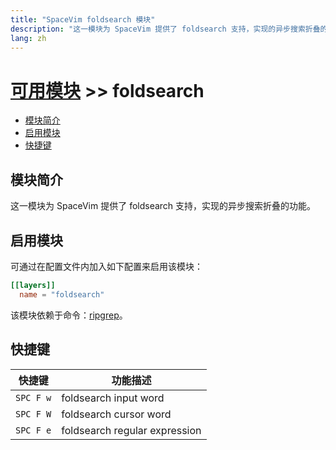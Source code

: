 ```yaml
---
title: "SpaceVim foldsearch 模块"
description: "这一模块为 SpaceVim 提供了 foldsearch 支持，实现的异步搜索折叠的功能。"
lang: zh
---
```


# [可用模块](../) >> foldsearch

<!-- vim-markdown-toc GFM -->

- [模块简介](#模块简介)
- [启用模块](#启用模块)
- [快捷键](#快捷键)

<!-- vim-markdown-toc -->

## 模块简介

这一模块为 SpaceVim 提供了 foldsearch 支持，实现的异步搜索折叠的功能。

## 启用模块

可通过在配置文件内加入如下配置来启用该模块：

```toml
[[layers]]
  name = "foldsearch"
```

该模块依赖于命令：[ripgrep](https://github.com/BurntSushi/ripgrep)。

## 快捷键

| 快捷键    | 功能描述                      |
| --------- | ----------------------------- |
| `SPC F w` | foldsearch input word         |
| `SPC F W` | foldsearch cursor word        |
| `SPC F e` | foldsearch regular expression |
